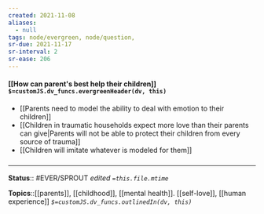 ```yaml
---
created: 2021-11-08 
aliases:
  - null
tags: node/evergreen, node/question, 
sr-due: 2021-11-17
sr-interval: 2
sr-ease: 206
---
```


#### [[How can parent's best help their children]] `$=customJS.dv_funcs.evergreenHeader(dv, this)`

- [[Parents need to model the ability to deal with emotion to their children]]
- [[Children in traumatic households expect more love than their parents can give|Parents will not be able to protect their children from every source of trauma]]
- [[Children will imitate whatever is modeled for them]]

### <hr class="footnote"/>

**Status**:: #EVER/SPROUT 
*edited `=this.file.mtime`*

**Topics**::[[parents]], [[childhood]], [[mental health]]. [[self-love]], [[human experience]]
*`$=customJS.dv_funcs.outlinedIn(dv, this)`*
